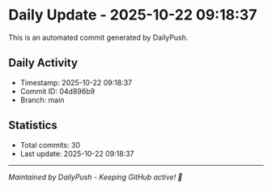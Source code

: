 # Daily Update - 2025-10-22 09:18:37

This is an automated commit generated by DailyPush.

## Daily Activity
- Timestamp: 2025-10-22 09:18:37
- Commit ID: 04d896b9
- Branch: main

## Statistics
- Total commits: 30
- Last update: 2025-10-22 09:18:37

---
*Maintained by DailyPush - Keeping GitHub active! 🚀*
